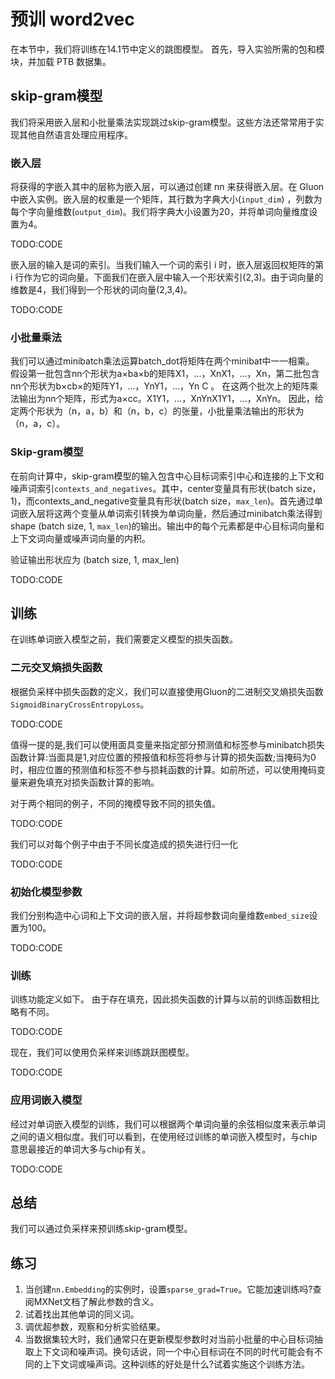 

<!--
 * @version:
 * @Author:  StevenJokess https://github.com/StevenJokess
 * @Date: 2020-08-15 11:43:07
 * @LastEditors:  StevenJokess https://github.com/StevenJokess
 * @LastEditTime: 2020-09-19 17:28:00
 * @Description:MT, improve
 * @TODO::
 * @Reference:http://preview.d2l.ai/d2l-en/master/chapter_natural-language-processing-pretraining/word2vec-pretraining.html
-->

# 预训 word2vec

在本节中，我们将训练在14.1节中定义的跳图模型。
首先，导入实验所需的包和模块，并加载 PTB 数据集。

## skip-gram模型

我们将采用嵌入层和小批量乘法实现跳过skip-gram模型。这些方法还常常用于实现其他自然语言处理应用程序。

### 嵌入层

将获得的字嵌入其中的层称为嵌入层，可以通过创建 nn 来获得嵌入层。在 Gluon 中嵌入实例。嵌入层的权重是一个矩阵，其行数为字典大小(`input_dim`) ，列数为每个字向量维数(`output_dim`)。我们将字典大小设置为20，并将单词向量维度设置为4。

TODO:CODE

嵌入层的输入是词的索引。当我们输入一个词的索引 i 时，嵌入层返回权矩阵的第 i 行作为它的词向量。下面我们在嵌入层中输入一个形状索引(2,3)。由于词向量的维数是4，我们得到一个形状的词向量(2,3,4)。

TODO:CODE

### 小批量乘法

我们可以通过minibatch乘法运算batch_dot将矩阵在两个minibat中一一相乘。 假设第一批包含nn个形状为a×ba×b的矩阵X1，...，XnX1，...，Xn，第二批包含nn个形状为b×cb×的矩阵Y1，...，YnY1，...，Yn C 。 在这两个批次上的矩阵乘法输出为nn个矩阵，形式为a×cc。X1Y1，...，XnYnX1Y1，...，XnYn。 因此，给定两个形状为（n，a，b）和（n，b，c）的张量，小批量乘法输出的形状为（n，a，c）。

### Skip-gram模型

在前向计算中，skip-gram模型的输入包含中心目标词索引中心和连接的上下文和噪声词索引`contexts_and_negatives`。其中，center变量具有形状(batch size，1)，而contexts_and_negative变量具有形状(batch size，`max_len`)。首先通过单词嵌入层将这两个变量从单词索引转换为单词向量，然后通过minibatch乘法得到shape (batch size, 1, `max_len`)的输出。输出中的每个元素都是中心目标词向量和上下文词向量或噪声词向量的内积。

验证输出形状应为 (batch size, 1, max_len)

TODO:CODE

## 训练

在训练单词嵌入模型之前，我们需要定义模型的损失函数。

### 二元交叉熵损失函数

根据负采样中损失函数的定义，我们可以直接使用Gluon的二进制交叉熵损失函数`SigmoidBinaryCrossEntropyLoss`。

TODO:CODE

值得一提的是,我们可以使用面具变量来指定部分预测值和标签参与minibatch损失函数计算:当面具是1,对应位置的预报值和标签将参与计算的损失函数;当掩码为0时，相应位置的预测值和标签不参与损耗函数的计算。如前所述，可以使用掩码变量来避免填充对损失函数计算的影响。

对于两个相同的例子，不同的掩模导致不同的损失值。

TODO:CODE

我们可以对每个例子中由于不同长度造成的损失进行归一化

TODO:CODE

### 初始化模型参数

我们分别构造中心词和上下文词的嵌入层，并将超参数词向量维数`embed_size`设置为100。

TODO:CODE

### 训练

训练功能定义如下。 由于存在填充，因此损失函数的计算与以前的训练函数相比略有不同。

TODO:CODE

现在，我们可以使用负采样来训练跳跃图模型。

TODO:CODE

### 应用词嵌入模型

经过对单词嵌入模型的训练，我们可以根据两个单词向量的余弦相似度来表示单词之间的语义相似度。我们可以看到，在使用经过训练的单词嵌入模型时，与chip意思最接近的单词大多与chip有关。

TODO:CODE

## 总结

我们可以通过负采样来预训练skip-gram模型。

## 练习

1. 当创建`nn.Embedding`的实例时，设置`sparse_grad=True`。它能加速训练吗?查阅MXNet文档了解此参数的含义。
1. 试着找出其他单词的同义词。
1. 调优超参数，观察和分析实验结果。
1. 当数据集较大时，我们通常只在更新模型参数时对当前小批量的中心目标词抽取上下文词和噪声词。换句话说，同一个中心目标词在不同的时代可能会有不同的上下文词或噪声词。这种训练的好处是什么?试着实施这个训练方法。
